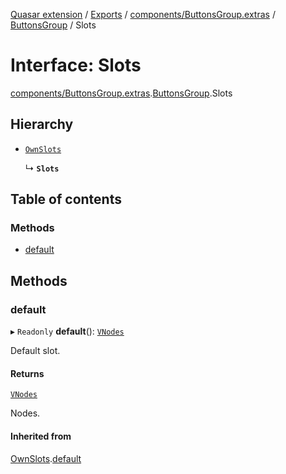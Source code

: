 [Quasar extension](../index.md) / [Exports](../modules.md) / [components/ButtonsGroup.extras](../modules/components_ButtonsGroup_extras.md) / [ButtonsGroup](../modules/components_ButtonsGroup_extras.ButtonsGroup.md) / Slots

# Interface: Slots

[components/ButtonsGroup.extras](../modules/components_ButtonsGroup_extras.md).[ButtonsGroup](../modules/components_ButtonsGroup_extras.ButtonsGroup.md).Slots

## Hierarchy

- [`OwnSlots`](components_ButtonsGroup_extras.ButtonsGroup.OwnSlots.md)

  ↳ **`Slots`**

## Table of contents

### Methods

- [default](components_ButtonsGroup_extras.ButtonsGroup.Slots.md#default)

## Methods

### default

▸ `Readonly` **default**(): [`VNodes`](../modules/components_api_misc.md#vnodes)

Default slot.

#### Returns

[`VNodes`](../modules/components_api_misc.md#vnodes)

Nodes.

#### Inherited from

[OwnSlots](components_ButtonsGroup_extras.ButtonsGroup.OwnSlots.md).[default](components_ButtonsGroup_extras.ButtonsGroup.OwnSlots.md#default)
